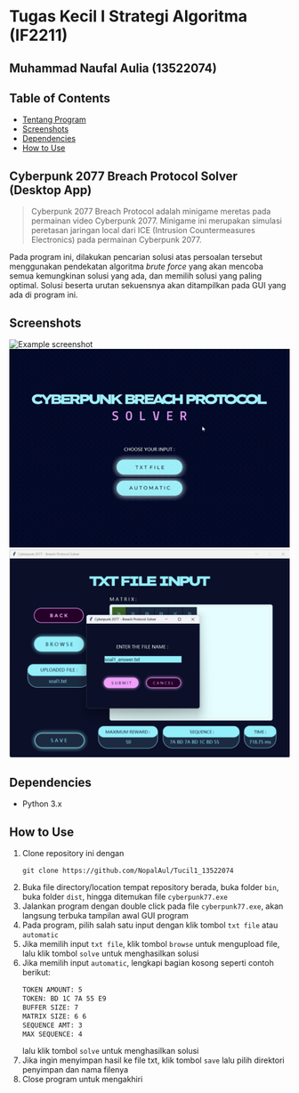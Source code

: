 # Tugas Kecil I Strategi Algoritma (IF2211)
## Muhammad Naufal Aulia (13522074)


## Table of Contents
* [Tentang Program](#cyberpunk)
* [Screenshots](#screenshots)
* [Dependencies](#dependencies)
* [How to Use](#how-to-use)


## Cyberpunk 2077 Breach Protocol Solver (Desktop App) <a href="cyberpunk"></a>
> Cyberpunk 2077 Breach Protocol adalah minigame meretas pada permainan video Cyberpunk 2077. Minigame ini merupakan simulasi peretasan jaringan local dari ICE (Intrusion Countermeasures Electronics) pada permainan Cyberpunk 2077. 

Pada program ini, dilakukan pencarian solusi atas persoalan tersebut menggunakan pendekatan algoritma _brute force_   yang akan mencoba semua kemungkinan solusi yang ada, dan memilih solusi yang paling optimal. Solusi beserta urutan sekuensnya akan ditampilkan pada GUI yang ada di program ini.


## Screenshots <a href="screenshots"></a>
![Example screenshot](./readme_img/txt.gif)
![Example screenshot](./readme_img/auto.gif)
![Example screenshot](./readme_img/2.png)

## Dependencies <a href="dependencies"></a>
- Python 3.x

## How to Use <a href="how-to-use"></a>
1. Clone repository ini dengan 
    ```
    git clone https://github.com/NopalAul/Tucil1_13522074
    ```
2. Buka file directory/location tempat repository berada, buka folder `bin`, buka folder `dist`, hingga ditemukan file `cyberpunk77.exe`
3. Jalankan program dengan double click pada file `cyberpunk77.exe`, akan langsung terbuka tampilan awal GUI program
4. Pada program, pilih salah satu input dengan klik tombol `txt file` atau `automatic`
5. Jika memilih input `txt file`, klik tombol `browse` untuk mengupload file, lalu klik tombol `solve` untuk menghasilkan solusi
6. Jika memilih input `automatic`, lengkapi bagian kosong seperti contoh berikut:
    ```
    TOKEN AMOUNT: 5
    TOKEN: BD 1C 7A 55 E9
    BUFFER SIZE: 7
    MATRIX SIZE: 6 6
    SEQUENCE AMT: 3
    MAX SEQUENCE: 4
    ```
    lalu klik tombol `solve` untuk menghasilkan solusi
7. Jika ingin menyimpan hasil ke file txt, klik tombol `save` lalu pilih direktori penyimpan dan nama filenya
8. Close program untuk mengakhiri
